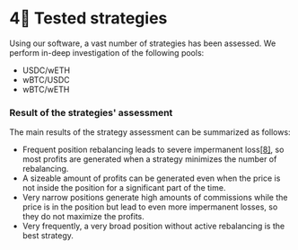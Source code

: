# 4⃣ Tested strategies

Using our software, a vast number of strategies has been assessed. We perform in-deep investigation of the following pools:

* USDC/wETH
* wBTC/USDC
* wBTC/wETH

### **Result of the strategies' assessment**

The main results of the strategy assessment can be summarized as follows:

* Frequent position rebalancing leads to severe impermanent loss[\[8\]](information-sources.md), so most profits are generated when a strategy minimizes the number of rebalancing.
* A sizeable amount of profits can be generated even when the price is not inside the position for a significant part of the time.
* Very narrow positions generate high amounts of commissions while the price is in the position but lead to even more impermanent losses, so they do not maximize the profits.
* Very frequently, a very broad position without active rebalancing is the best strategy.
